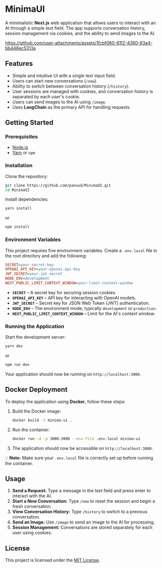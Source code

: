 
# MinimaUI

A minimalistic **Next.js** web application that allows users to interact with an AI through a simple text field. The app supports conversation history, session management via cookies, and the ability to send images to the AI.

https://github.com/user-attachments/assets/1fcbf060-81f2-4380-83a4-bb448ec5313a

## Features

- Simple and intuitive UI with a single text input field.
- Users can start new conversations (`/new`).
- Ability to switch between conversation history (`/history`).
- User sessions are managed with cookies, and conversation history is separated by each user's cookie.
- Users can send images to the AI using `/image`.
- Uses **LangChain** as the primary API for handling requests.

## Getting Started

### Prerequisites

- [Node.js](https://nodejs.org/)
- [Yarn](https://yarnpkg.com/) or `npm`

### Installation

Clone the repository:

```sh
git clone https://github.com/panuud/MinimaUI.git
cd MinimaUI
```

Install dependencies:

```sh
yarn install
```
or
```sh
npm install
```

### Environment Variables

This project requires five environment variables. Create a `.env.local` file in the root directory and add the following:

```ini
SECRET=your-secret-key
OPENAI_API_KEY=your-openai-api-key
JWT_SECRET=your-jwt-secret
NODE_ENV=development
NEXT_PUBLIC_LIMIT_CONTEXT_WINDOW=your-limit-context-window
```

- **`SECRET`** – A secret key for securing session cookies.
- **`OPENAI_API_KEY`** – API key for interacting with OpenAI models.
- **`JWT_SECRET`** – Secret key for JSON Web Token (JWT) authentication.
- **`NODE_ENV`** – The environment mode; typically `development` or `production`.
- **`NEXT_PUBLIC_LIMIT_CONTEXT_WINDOW`** – Limit for the AI's context window.

### Running the Application

Start the development server:

```sh
yarn dev
```
or
```sh
npm run dev
```

Your application should now be running on `http://localhost:3000`.

## Docker Deployment

To deploy the application using **Docker**, follow these steps:

1. Build the Docker image:

   ```sh
   docker build -t minima-ui .
   ```

2. Run the container:

   ```sh
   docker run -d -p 3000:3000 --env-file .env.local minima-ui
   ```

3. The application should now be accessible on `http://localhost:3000`.

💡 **Note:** Make sure your `.env.local` file is correctly set up before running the container.

## Usage

1. **Send a Request:** Type a message in the text field and press enter to interact with the AI.
2. **Start a New Conversation:** Type `/new` to reset the session and begin a fresh conversation.
3. **View Conversation History:** Type `/history` to switch to a previous conversation.
4. **Send an Image:** Use `/image` to send an image to the AI for processing.
5. **Session Management:** Conversations are stored separately for each user using cookies.

## License

This project is licensed under the [MIT License](LICENSE).
